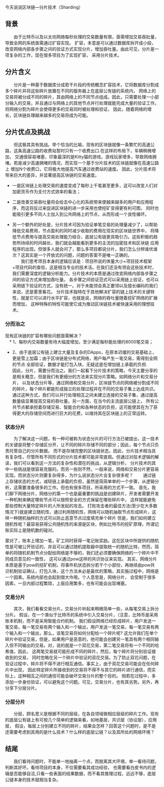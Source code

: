 今天说说区块链—分片技术（Sharding）
## 背景
　　由于比特币以及以太坊网络每秒处理的交易数量有限，亟需增加交易吞肚量，导致全网的系统亟需通过扩容实现。
扩容，本意是可以通过数据库拆开成小段，改变网络内部各步骤之间的验证方式实现分片，增加吞吐量。由此可见，分片是一项复杂的工作，现在很多项目为了实现扩容，
采用分片技术。
## 分片含义
　　分片是一种基于数据库分成若干片段的传统概念扩容技术，它将数据库分割成多个碎片并将这些碎片放置在不同的服务器上在底层公有链的系统内，
网络上的交易将被分成不同的碎片，其由网络上的不同节点组成。因此，只需要处理一小部分输入的交易，并且通过与网络上的其他节点并行处理就能完成大量的验证工作。将网络分割为碎片会使得更多的交易同时被处理和验证，
因此，随着网络的增长，区块链处理越来越多的交易将成为可能。
## 分片优点及挑战
　　但这极其具有挑战。举个恰当的比喻，现有的区块链就像一条繁忙的高速公路，这条高速公路的收费站暂时只有一个收费出口.在这样的布局下，车辆稍微增加，
交通很容易堵塞，印象最深的是Kitty猫的游戏，游戏玩家增多，导致网络拥堵。若是减少高速拥堵的情况，而实现一个基于分片技术的区块链就像在高速公路上
增加N个收费口，它将极大地提高汽车通过收费站的速度。
因此，分片技术将带来巨大的差异，并显著提高区块链的交易速度。
* 一是区块链上处理交易的速度变成了每秒上千笔甚至更多，这可以改变人们对加密货币作为支付方式效率的看法；
* 二是改善交易吞吐量将会给去中心化的系统带来使越来越多的用户和应用程序，而这将反过来促进区块链的进一步采用也使挖矿变得更有利可图，
同时也能吸引更多不同人士加入到公共网络上的节点，从而形成一个良性循环。

* 另一个额外的好处是，分片技术可因为验证单笔交易的处理量减少了，以帮助降低交易费用，节点盈利的同时减少收取的费用在现实的区块链世界中，
将降低节点费用与提高交易处理能力结合，底层公有链更具吸引力。这些积极的趋势所持续的时间越长，我们就会越能看到更多的主流的加密技术和区块链
应用程序的出现。但很多人就会问了，那么多项目都说分片，我们怎么分辨谁优谁次？这其实是一个开放式的问题，问题的答案不是唯一正确的。  
　　我们思考项目本身的逻辑应该是：项目所说的体量大小+项目技术框架+项目代码的查验，这是相当专业的技术活。在我们还没有领会这些技术时，
我们需要深度的逻辑分析能力。分片技术的本质是通过改变网络内部各步骤之间的验证方式来增加吞吐量。
各步骤之间验证范式可以采用链上验证，也可以采用链下验证的方式，没有统一。对于未能领会真正要领以及擅长编码的我们来说，还是雾里看花。
分片技术独特在于其他解决扩容的链上技术的关键特性，就是它可以进行水平扩容，也就是说，网络的吞吐量随着挖矿网络的扩展而增加，
这种特殊的特性可能使它成为推动区块链技术被快速采用的理想技术。

### 分而治之
现有区块链的扩容有哪些问题亟需解决？  
　* 1、每秒内交易数量有待大幅度增加，至少满足每秒能处理约8000笔交易；
  * 2、由于底层公有链上建立大量及复杂的DApps，在原本迟缓的交易基础上，更是雪上加霜；由于区块链是分布式网络，用户每产生一笔交易，需得到全网的节点
  全部验证，数据才能打包入块，无疑这是在增加链上承载的负担.  
  因此，分片，需要分而治之。我们一起看下分片技术的策略，今天主要分享的是相关概念，但是我们有更细分的方法来实现分片策略。如网络分片和交易分片，
  以及状态分片等，通过网络和交易分片，区块链节点的网络被分割成不同的碎片，每个碎片都能形成独立的处理过程并在不同的交易子集上达成共识。
通过这种方式，我们可以并行处理相互之间未建立连接的交易子集，通过提高数量级显著提高交易的吞吐量。另一方面，在当今的主流底层公链上，
所有公共节点都承担着存储交易、智能合约和各种状态的负担，这可能使其在为了获得更大的存储空间而进行巨大的花费，以维持其在区块链上的正常运转。
### 状态分片
　　为了解决这一问题，有一种可被称为状态分片的可行方法已被提出，这一技术的关键是将整个存储区分开，让不同的碎片存储不同的部分；因此，每个节点只负责托管自己的分片数据。
而不是存储完整的区块链状态，因此，分片技术相当具有复杂性，尽管所有不同形式的分片技术都可能非常直观。但通过对技术逻辑的解读，我们可以看到这一方法的复杂性和潜在的挑战，从逻辑分析，
分片技术的其中一些挑战是很容易克服的。而另一些则不然，一般来说，网络和交易分片更容易实现。而状态分片则要复杂得多，为什么说状态分片会复杂很多呢？
　　通过链上存储状态的方式，减轻链上承载的负担，虽然是简简单单的一个步骤，从逻辑分析，这需要准备很多的工作。但也有很多项目，所采用的方式不一致。
首先，我们聊下网络分片，网络分的第一个也是最重要的挑战是创建碎片，开发者需要开发一种机制来确定哪些节点可以按照安全的方式保留在哪些碎片中，
这样就能避免那些控制大量特定碎片的人所发起的攻击。
打败攻击者的最佳方法(至少在大多数情况下)就是建立随机性，通过利用随机性，网络可以随机抽取节点形成碎片，这样一种随机抽样的方式可以防止恶意节点过度填充单个碎片
但是，我们如何建立随机性呢？最容易获得公共随机性的来源是区块，例如比特币的挖矿原理，所谓记账实际上是随机数的碰对。

蒙对了，账本上增加一笔，矿工同时获得一笔记账奖励。这在区块中所提供的随机性是可被公开验证的，并且可以通过随机提取器中提取统一的随机比特，然而，简单的将随机机制节点分配给网络是不够的，我们还必须要确保网络的一个碎片中不同成员意见的一致性，
这可以通过pow这样的共识协议来实现。
其实，网络分片本质是基于pow的挖矿机制，将事件机状态拆分若干个小部份，再继续由pow共识机制验证确认，打包入块，这个方法未必是最优的策略，其实施过程中，网络是一个因素。系统内部也会起到很大作用。个人意思是，网络分片，
会受制于很多因素，一旦内部过程繁琐，上层应用繁多，也有可能会出现堵塞。
### 交易分片
　　其次，我们看看交易分片。交易分片听起来稍微简单一些，从每笔交易上拆分分片。
假设，在一个类似于比特币的系统中引入交易分片，（注意，比特币是采用账本机制，而不是采用智能合约机制。
我们假设网络已经形成碎片，用户发送一笔交易，每一笔交易有两个输入和一个输出，用户发送一笔交易，每一笔交易有两个输入和一个输出，那么，该笔交易将如何分配给一个碎片呢?
这允许我们在单个碎片中验证交易，但是，如果用户是恶意的，他可能会创建另一笔具有两个相同输入但不同输出的交易。对，说的就是一个双花交易，第二笔交易将有一个不同的哈希值，因此，
这两笔交易就可能形成不同的碎片，然后，每个碎片将分别验证接收到的交易，
同时忽略在另一个碎片中验证的双花交易。为了防止双花问题，在验证过程中，碎片将不得不进行相互通信。事实上，由于双花交易可能会在任何碎片中出现，
因此特定碎片所接收到的交易将不得不与其它的碎片进行通信，而实际上，这种相互之间的通信可能会破坏交易分片的整个目的。
倘若在过程中，多添加一步身份验证，可以避免这个问题。可见，交易分片，也有其劣势。另外，再分享下分层分片。

### 分层分片
　　分层，顾名思义是根据不同的层级，在各自领域做相应层级的碎片工作。现有的底层公有链上有可按几个简单的逻辑来看，如地基层，共识层（协议层），应用层，
假设，每层上分别建立不同的碎片，结果会怎样？回答这个问题时，是不是还需要考虑到其用的是什么技术？什么样的底层公链？以及其所处的网络环境？  
## 结尾  
　　我们看待问题时，不能单一地抽离一个点，而脱离其大环境，单一看待问题，判断其好坏。看待项目的本身，不仅需要看其成功经验，
也需要看白皮书内的逻辑是否能够自洽,只看一些表面的结果数据，而不看其推理过程，远远不够，底层公链本身的技术就相当复杂。



